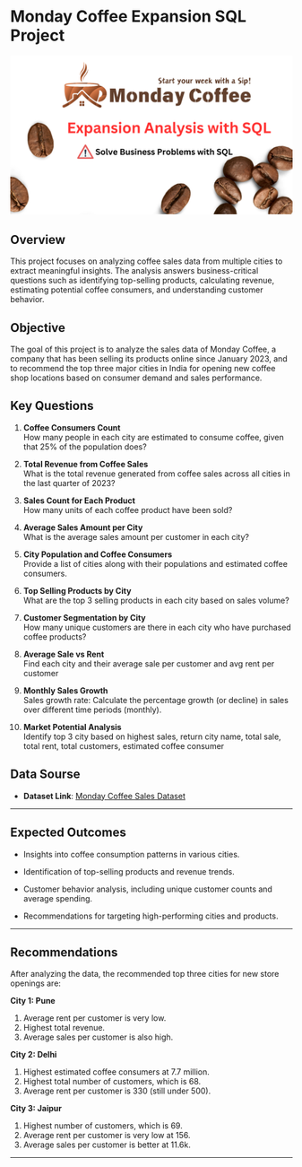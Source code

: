 # Monday Coffee Expansion SQL Project

![Company Logo](https://github.com/najirh/Monday-Coffee-Expansion-Project-P8/blob/main/1.png)

## Overview
This project focuses on analyzing coffee sales data from multiple cities to extract meaningful insights. 
The analysis answers business-critical questions such as identifying top-selling products, calculating revenue,
estimating potential coffee consumers, and understanding customer behavior.

## Objective
The goal of this project is to analyze the sales data of Monday Coffee, a company that has been selling its products 
online since January 2023, and to recommend the top three major cities in India for opening new coffee shop locations 
based on consumer demand and sales performance.

## Key Questions
1. **Coffee Consumers Count**  
   How many people in each city are estimated to consume coffee, given that 25% of the population does?

2. **Total Revenue from Coffee Sales**  
   What is the total revenue generated from coffee sales across all cities in the last quarter of 2023?

3. **Sales Count for Each Product**  
   How many units of each coffee product have been sold?

4. **Average Sales Amount per City**  
   What is the average sales amount per customer in each city?

5. **City Population and Coffee Consumers**  
   Provide a list of cities along with their populations and estimated coffee consumers.

6. **Top Selling Products by City**  
   What are the top 3 selling products in each city based on sales volume?

7. **Customer Segmentation by City**  
   How many unique customers are there in each city who have purchased coffee products?

8. **Average Sale vs Rent**  
   Find each city and their average sale per customer and avg rent per customer

9. **Monthly Sales Growth**  
   Sales growth rate: Calculate the percentage growth (or decline) in sales over different time periods (monthly).

10. **Market Potential Analysis**  
    Identify top 3 city based on highest sales, return city name, total sale, total rent, total customers, estimated  coffee consumer

## Data Sourse
 - **Dataset Link**: [Monday Coffee Sales Dataset](https://www.kaggle.com/datasets/najir0123/monday-coffee-sql-data-analysis-project/data)

---

## Expected Outcomes

 - Insights into coffee consumption patterns in various cities.

 - Identification of top-selling products and revenue trends.

 - Customer behavior analysis, including unique customer counts and average spending.

 - Recommendations for targeting high-performing cities and products.
   
---

## Recommendations
After analyzing the data, the recommended top three cities for new store openings are:

**City 1: Pune**  
1. Average rent per customer is very low.  
2. Highest total revenue.  
3. Average sales per customer is also high.

**City 2: Delhi**  
1. Highest estimated coffee consumers at 7.7 million.  
2. Highest total number of customers, which is 68.  
3. Average rent per customer is 330 (still under 500).

**City 3: Jaipur**  
1. Highest number of customers, which is 69.  
2. Average rent per customer is very low at 156.  
3. Average sales per customer is better at 11.6k.

---
